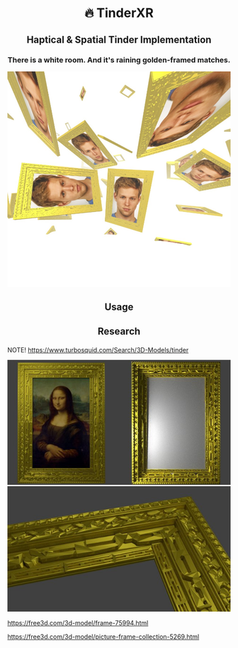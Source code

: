 # <p align="center">🔥 TinderXR</p>

## <p align="center">Haptical & Spatial Tinder Implementation</p>

### <p align="center">There is a white room. And it's raining golden-framed matches.</p>

<p align="center">
<img src="research/screen-1.jpg"/>
</p>

## <p align="center">Usage</p>

## <p align="center">Research</p>

NOTE!
https://www.turbosquid.com/Search/3D-Models/tinder

<img src="research/research-frame-1.jpg"/>
<img src="research/research-frame-2.jpg"/>

https://free3d.com/3d-model/frame-75994.html

https://free3d.com/3d-model/picture-frame-collection-5269.html
